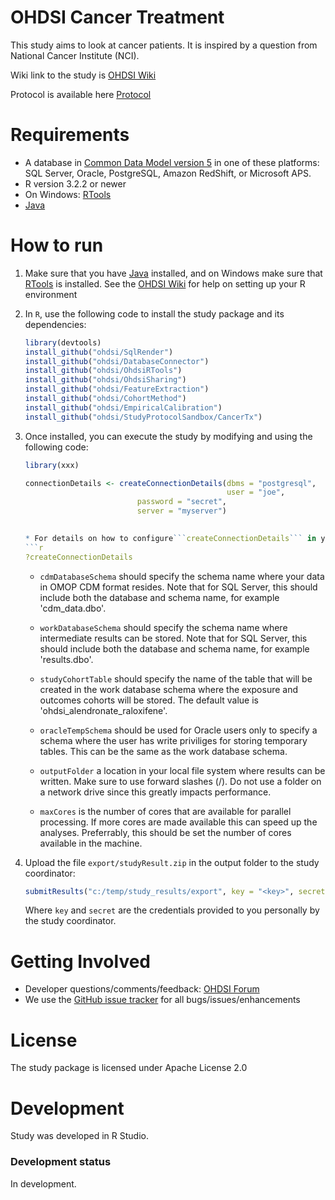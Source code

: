 OHDSI Cancer Treatment
=============================================

This study aims to look at cancer patients. It is inspired by a question from National Cancer Institute (NCI).

Wiki link to the study is [OHDSI Wiki](http://www.ohdsi.org/web/wiki/doku.php?id=research:bisphosphonates_and_hip_fracture) 

Protocol is available here [Protocol](https://1drv.ms/w/s!AkvVyFP8dhtKjVt-45bwg29Sf7wg)


Requirements
============

- A database in [Common Data Model version 5](https://github.com/OHDSI/CommonDataModel) in one of these platforms: SQL Server, Oracle, PostgreSQL, Amazon RedShift, or Microsoft APS.
- R version 3.2.2 or newer
- On Windows: [RTools](http://cran.r-project.org/bin/windows/Rtools/)
- [Java](http://java.com)


How to run
==========
1. Make sure that you have [Java](http://java.com) installed, and on Windows make sure that [RTools](http://cran.r-project.org/bin/windows/Rtools/) is installed. See the [OHDSI Wiki](http://www.ohdsi.org/web/wiki/doku.php?id=documentation:r_setup) for help on setting up your R environment

3. In `R`, use the following code to install the study package and its dependencies:
	```r
	library(devtools)
	install_github("ohdsi/SqlRender")
	install_github("ohdsi/DatabaseConnector")
	install_github("ohdsi/OhdsiRTools")
	install_github("ohdsi/OhdsiSharing")
	install_github("ohdsi/FeatureExtraction")
	install_github("ohdsi/CohortMethod")
	install_github("ohdsi/EmpiricalCalibration")
	install_github("ohdsi/StudyProtocolSandbox/CancerTx")
	```
4. Once installed, you can execute the study by modifying and using the following code:

	```r
	library(xxx)

	connectionDetails <- createConnectionDetails(dbms = "postgresql",
	                                             user = "joe",
						     password = "secret",
						     server = "myserver")
						     
	
	* For details on how to configure```createConnectionDetails``` in your environment type this for help:
	```r
	?createConnectionDetails
	```

	* ```cdmDatabaseSchema``` should specify the schema name where your data in OMOP CDM format resides. Note that for SQL Server, this should include both the database and schema name, for example 'cdm_data.dbo'.
	
	* ```workDatabaseSchema``` should specify the schema name where intermediate results can be stored. Note that for SQL Server, this should include both the database and schema name, for example 'results.dbo'.
	
	* ```studyCohortTable``` should specify the name of the table that will be created in the work database schema where the exposure and outcomes cohorts will be stored. The default value is 'ohdsi_alendronate_raloxifene'.

	* ```oracleTempSchema``` should be used for Oracle users only to specify a schema where the user has write priviliges for storing temporary tables. This can be the same as the work database schema.
	
	* ```outputFolder``` a location in your local file system where results can be written. Make sure to use forward slashes (/). Do not use a folder on a network drive since this greatly impacts performance. 

	* ```maxCores``` is the number of cores that are available for parallel processing. If more cores are made available this can speed up the analyses. Preferrably, this should be set the number of cores available in the machine.
	
5. Upload the file ```export/studyResult.zip``` in the output folder to the study coordinator:
    ```r
    submitResults("c:/temp/study_results/export", key = "<key>", secret = "<secret>")
    ```
    Where ```key``` and ```secret``` are the credentials provided to you personally by the study coordinator.
	



Getting Involved
================

* Developer questions/comments/feedback: <a href="http://forums.ohdsi.org/c/developers">OHDSI Forum</a>
* We use the <a href="../../issues">GitHub issue tracker</a> for all bugs/issues/enhancements


License
=======
The study package is licensed under Apache License 2.0

Development
===========
Study was developed in R Studio.

### Development status

In development.
